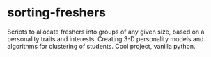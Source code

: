 # sorting-freshers
Scripts to allocate freshers into groups of any given size, based on a personality traits and interests. 
Creating 3-D personality models and algorithms for clustering of students.
Cool project, vanilla python.
